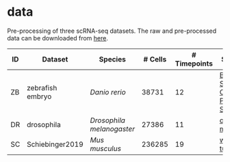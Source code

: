 # data

Pre-processing of three scRNA-seq datasets. The raw and pre-processed data can be downloaded from [here](https://doi.org/10.6084/m9.figshare.25601610.v1).

| ID | Dataset            | Species      | # Cells | # Timepoints | Source                                                                                              |
|----|--------------------|--------------|---------|--------------|-----------------------------------------------------------------------------------------------------|
| ZB | zebrafish embryo   | *Danio rerio*  | 38731   | 12           | [Broad Single-Cell Portal SCP162](https://singlecell.broadinstitute.org/single_cell/study/SCP162)   |
| DR | drosophila         | *Drosophila melanogaster*   | 27386   | 11           | [online material](https://shendure-web.gs.washington.edu/content/members/DEAP_website/public/)      |
| SC | Schiebinger2019    | *Mus musculus* | 236285  | 19           | [wot tutorial](https://broadinstitute.github.io/wot/tutorial/)                                      |

